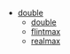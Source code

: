 * [double](README.md)
    * [double](double.md)
    * [flintmax](flintmax.md)
    * [realmax](realmax.md)

